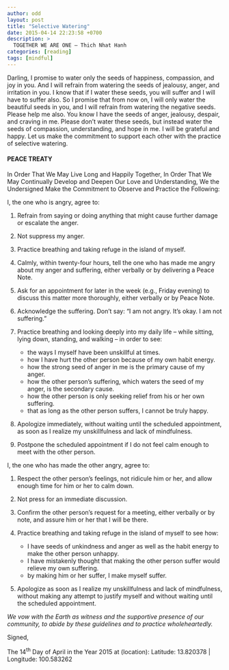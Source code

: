 ```yaml
---
author: odd
layout: post
title: "Selective Watering"
date: 2015-04-14 22:23:58 +0700
description: >
  TOGETHER WE ARE ONE – Thich Nhat Hanh
categories: [reading]
tags: [mindful]
---
```

Darling, I promise to water only the seeds of happiness, compassion, and joy in you. And I will refrain from watering the seeds of jealousy, anger, and irritation in you. I know that if I water these seeds, you will suffer and I will have to suffer also. So I promise that from now on, I will only water the beautiful seeds in you, and I will refrain from watering the negative seeds. Please help me also. You know I have the seeds of anger, jealousy, despair, and craving in me. Please don’t water these seeds, but instead water the seeds of compassion, understanding, and hope in me. I will be grateful and happy. Let us make the commitment to support each other with the practice of selective watering.

#### PEACE TREATY

In Order That We May Live Long and Happily Together, In Order That We May Continually Develop and Deepen Our Love and Understanding, We the Undersigned Make the Commitment to Observe and Practice the Following:

I, the one who is angry, agree to:

1. Refrain from saying or doing anything that might cause further damage or escalate the anger.
2. Not suppress my anger.
3. Practice breathing and taking refuge in the island of myself.
4. Calmly, within twenty-four hours, tell the one who has made me angry about my anger and suffering, either verbally or by delivering a Peace Note.
5. Ask for an appointment for later in the week (e.g., Friday evening) to discuss this matter more thoroughly, either verbally or by Peace Note.
6. Acknowledge the suffering. Don’t say: “I am not angry. It’s okay. I am not suffering.”
7. Practice breathing and looking deeply into my daily life – while sitting, lying down, standing, and walking – in order to see:

    - the ways I myself have been unskillful at times.
    - how I have hurt the other person because of my own habit energy.
    - how the strong seed of anger in me is the primary cause of my anger.
    - how the other person’s suffering, which waters the seed of my anger, is the secondary cause.
    - how the other person is only seeking relief from his or her own suffering.
    - that as long as the other person suffers, I cannot be truly happy.

8. Apologize immediately, without waiting until the scheduled appointment, as soon as I realize my unskillfulness and lack of mindfulness.
9. Postpone the scheduled appointment if I do not feel calm enough to meet with the other person.

I, the one who has made the other angry, agree to:

1. Respect the other person’s feelings, not ridicule him or her, and allow enough time for him or her to calm down.
2. Not press for an immediate discussion.
3. Confirm the other person’s request for a meeting, either verbally or by note, and assure him or her that I will be there.
4. Practice breathing and taking refuge in the island of myself to see how:

    * I have seeds of unkindness and anger as well as the habit energy to make the other person unhappy.
    * I have mistakenly thought that making the other person suffer would relieve my own suffering.
    * by making him or her suffer, I make myself suffer.

5. Apologize as soon as I realize my unskillfulness and lack of mindfulness, without making any attempt to justify myself and without waiting until the scheduled appointment.

*We vow with the Earth as witness and the supportive presence of our community, to abide by these guidelines and to practice wholeheartedly.*

Signed,

The 14<sup>th</sup> Day of April in the Year 2015 at (location): Latitude: 13.820378 | Longitude: 100.583262

